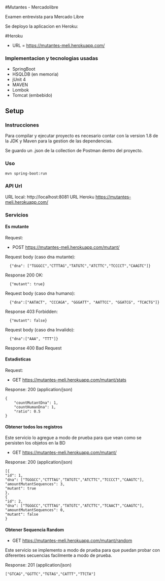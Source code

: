 #Mutantes - Mercadolibre

Examen entrevista para Mercado Libre

Se deployo la aplicacion en Heroku:

#Heroku
* URL = https://mutantes-meli.herokuapp.com/

### Implementacion y tecnologias usadas

- SpringBoot
- HSQLDB (en memoria)
- jUnit 4
- MAVEN
- Lombok
- Tomcat (embebido)


## Setup

### Instrucciones
Para compilar y ejecutar proyecto es necesario contar con la version 1.8 de la JDK y Maven para la gestion de las dependencias.

Se guardo un .json de la collection de Postman dentro del proyecto.

### Uso


```
mvn spring-boot:run
```

### API Url

URL local: http://localhost:8081
URL Heroku https://mutantes-meli.herokuapp.com/

### Servicios
#### Es mutante

Request:
- POST https://mutantes-meli.herokuapp.com/mutant/

Request body (caso dna mutante):

```
  {"dna": ["TGGGCC","CTTTAG","TATGTC","ATCTTC","TCCCCT","CAAGTC"]}
```

Response 200 OK:

```
  {"mutant": true}
```
Request body (caso dna humano):

```
  {"dna":["AATACT", "CCCAGA", "GGGATT", "AATTCC", "GGATCG", "TCACTG"]}
```

Response 403 Forbidden:

```
  {"mutant": false}
```

Request body (caso dna Invalido):

```
  {"dna":["AAA", "TTT"]}
```

Response 400 Bad Request

#### Estadisticas

Request:
- GET https://mutantes-meli.herokuapp.com/mutant/stats

Response: 200 (application/json)

```
{
    "countMutantDna": 1,
    "countHumanDna": 1,
    "ratio": 0.5
}
```
#### Obtener todos los registros
Este servicio lo agregue a modo de prueba para que vean como se persisten los objetos en la BD
- GET https://mutantes-meli.herokuapp.com/mutant/

Response: 200 (application/json)
```
[{
"id": 1,
"dna": ["TGGGCC","CTTTAG","TATGTC","ATCTTC","TCCCCT","CAAGTC"],
"amountMutantSequences": 3,
"mutant": true
},
{
"id": 2,
"dna": ["TGGGCC","CTTTAG","TATGTC","ATCTTC","TCAACT","CAAGTC"],
"amountMutantSequences": 0,
"mutant": false
}
```
#### Obtener Sequencia Random
- GET https://mutantes-meli.herokuapp.com/mutant/random

Este servicio se implemento a modo de prueba para que puedan probar con diferentes secuencias facilmente a modo de prueba.

Response: 201 (application/json)
```
["GTCAG","GGTTC","TGTAG","CATTT","TTCTA"]
```